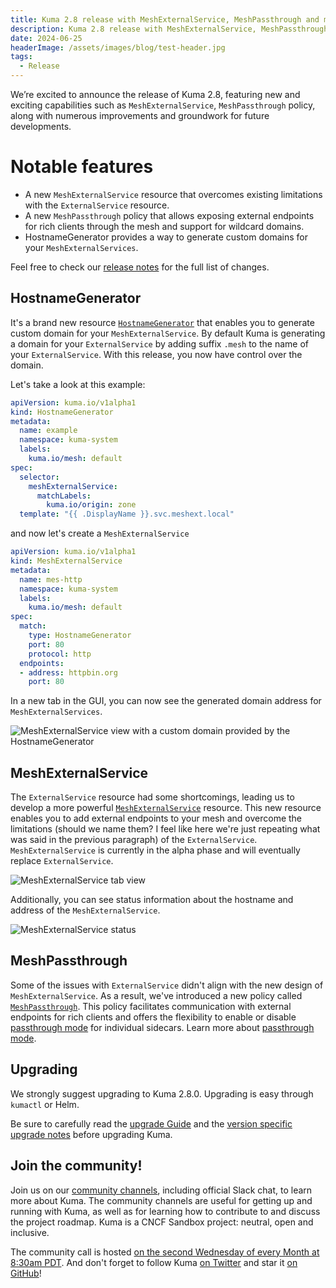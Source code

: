 ```yaml
---
title: Kuma 2.8 release with MeshExternalService, MeshPassthrough and more...
description: Kuma 2.8 release with MeshExternalService, MeshPassthrough and more...
date: 2024-06-25
headerImage: /assets/images/blog/test-header.jpg
tags:
  - Release
---
```


We’re excited to announce the release of Kuma 2.8, featuring new and exciting capabilities such as `MeshExternalService`, `MeshPassthrough` policy, along with numerous improvements and groundwork for future developments.

# Notable features
* A new `MeshExternalService` resource that overcomes existing limitations with the `ExternalService` resource.
* A new `MeshPassthrough` policy that allows exposing external endpoints for rich clients through the mesh and support for wildcard domains.
* HostnameGenerator provides a way to generate custom domains for your `MeshExternalServices`.

Feel free to check our [release notes](https://github.com/kumahq/kuma/releases/tag/2.8.0) for the full list of changes.

## HostnameGenerator

It's a brand new resource [`HostnameGenerator`](/docs/2.8.x/networking/hostnamegenerator) that enables you to generate custom domain for your `MeshExternalService`. By default Kuma is generating a domain for your `ExternalService` by adding suffix `.mesh` to the name of your `ExternalService`. With this release, you now have control over the domain.

Let's take a look at this example:

```yaml
apiVersion: kuma.io/v1alpha1
kind: HostnameGenerator
metadata:
  name: example
  namespace: kuma-system
  labels:
    kuma.io/mesh: default
spec:
  selector:
    meshExternalService:
      matchLabels:
        kuma.io/origin: zone
  template: "{{ .DisplayName }}.svc.meshext.local"
```

and now let's create a `MeshExternalService`

```yaml
apiVersion: kuma.io/v1alpha1
kind: MeshExternalService
metadata:
  name: mes-http
  namespace: kuma-system
  labels:
    kuma.io/mesh: default
spec:
  match:
    type: HostnameGenerator
    port: 80
    protocol: http
  endpoints:
  - address: httpbin.org
    port: 80
```

In a new tab in the GUI, you can now see the generated domain address for `MeshExternalServices`.

![MeshExternalService view with a custom domain provided by the HostnameGenerator](/assets/images/blog/kuma_2_8_mes_hostname.png)

## MeshExternalService
The `ExternalService` resource had some shortcomings, leading us to develop a more powerful [`MeshExternalService`](/docs/2.8.x/networking/meshexternalservice/) resource. This new resource enables you to add external endpoints to your mesh and overcome the limitations (should we name them? I feel like here we're just repeating what was said in the previous paragraph) of the `ExternalService`. `MeshExternalService` is currently in the alpha phase and will eventually replace `ExternalService`.

![MeshExternalService tab view](/assets/images/blog/kuma_2_8_mes.png)

Additionally, you can see status information about the hostname and address of the `MeshExternalService`.

![MeshExternalService status](/assets/images/blog/kuma_2_8_mes_status.png)

## MeshPassthrough

Some of the issues with `ExternalService` didn't align with the new design of `MeshExternalService`. As a result, we've introduced a new policy called [`MeshPassthrough`](https://kuma.io/docs/2.8.x/policies/meshpassthrough). This policy facilitates communication with external endpoints for rich clients and offers the flexibility to enable or disable [passthrough mode](/docs/2.8.x/networking/non-mesh-traffic/#outgoing) for individual sidecars. Learn more about [passthrough mode](?).

## Upgrading

We strongly suggest upgrading to Kuma 2.8.0. Upgrading is easy through `kumactl` or Helm.

Be sure to carefully read the [upgrade Guide](/docs/2.8.x/production/upgrades-tuning/upgrades/) and the [version specific upgrade notes](/docs/2.8.x/production/upgrades-tuning/upgrade-notes) before upgrading Kuma.

## Join the community!

Join us on our [community channels](/community/), including official Slack chat, to learn more about Kuma.
The community channels are useful for getting up and running with Kuma, as well as for learning how to contribute to and discuss the project roadmap.
Kuma is a CNCF Sandbox project: neutral, open and inclusive.

The community call is hosted [on the second Wednesday of every Month at 8:30am PDT](/community/).
And don't forget to follow Kuma [on Twitter](https://twitter.com/kumamesh) and star it [on GitHub](https://github.com/kumahq/kuma)!
